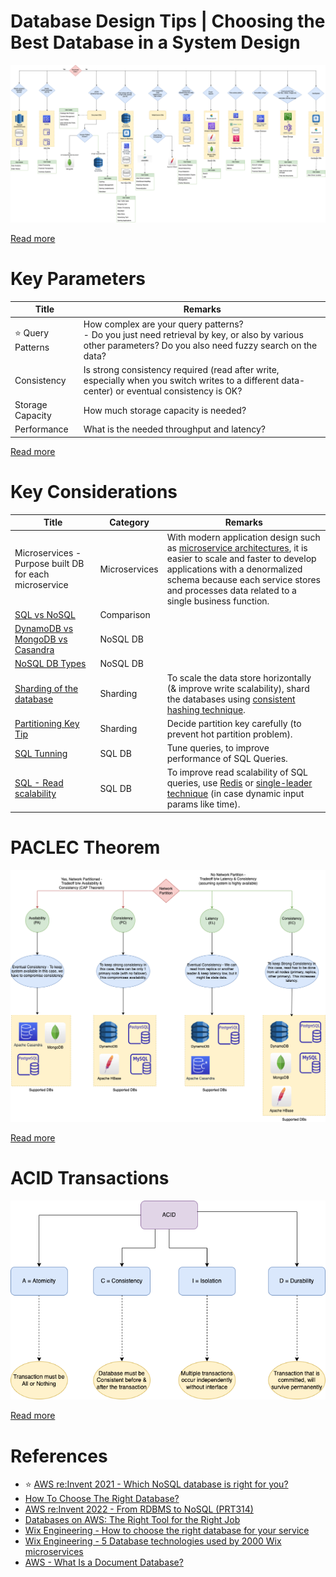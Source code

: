 # Database Design Tips | Choosing the Best Database in a System Design

![](DatabaseDesign.png)

[Read more](https://www.youtube.com/watch?v=cODCpXtPHbQ)

# Key Parameters

| Title                  | Remarks                                                                                                                                                        |
|------------------------|----------------------------------------------------------------------------------------------------------------------------------------------------------------|
| :star: Query Patterns  | How complex are your query patterns? <br/>- Do you just need retrieval by key, or also by various other parameters? Do you also need fuzzy search on the data? |
| Consistency            | Is strong consistency required (read after write, especially when you switch writes to a different data-center) or eventual consistency is OK?                 |
| Storage Capacity       | How much storage capacity is needed?                                                                                                                           |
| Performance            | What is the needed throughput and latency?                                                                                                                     |

[Read more](https://medium.com/wix-engineering/how-to-choose-the-right-database-for-your-service-97b1670c5632)

# Key Considerations

| Title                                                                             | Category      | Remarks                                                                                                                                                                                                                                                                         |
|-----------------------------------------------------------------------------------|---------------|---------------------------------------------------------------------------------------------------------------------------------------------------------------------------------------------------------------------------------------------------------------------------------|
| Microservices - Purpose built DB for each microservice                            | Microservices | With modern application design such as [microservice architectures](../4_MicroServicesSOA/Readme.md), it is easier to scale and faster to develop applications with a denormalized schema because each service stores and processes data related to a single business function. |
| [SQL vs NoSQL](SQLvsNoSQL/Readme.md)                                              | Comparison    |                                                                                                                                                                                                                                                                                 |
| [DynamoDB vs MongoDB vs Casandra](NoSQL-Databases/DynamoDBVsMongoDBVsCasandra.md) | NoSQL DB      |                                                                                                                                                                                                                                                                                 |
| [NoSQL DB Types](NoSQL-Databases/Readme.md)                                       | NoSQL DB      |                                                                                                                                                                                                                                                                                 |
| [Sharding of the database](PartitioningSharding/Readme.md)                        | Sharding      | To scale the data store horizontally (& improve write scalability), shard the databases using [consistent hashing technique](PartitioningSharding/ConsistentHashing.md).                                                                                                        |
| [Partitioning Key Tip](PartitioningSharding/PartitionKeyTips.md)                  | Sharding      | Decide partition key carefully (to prevent hot partition problem).                                                                                                                                                                                                              |
| [SQL Tunning](SQL-Databases/SQLTuning.md)                                         | SQL DB        | Tune queries, to improve performance of SQL Queries.                                                                                                                                                                                                                            |
| [SQL - Read scalability](ScalabilityDB.md)                                        | SQL DB        | To improve read scalability of SQL queries, use [Redis](In-Memory-Databases/Redis) or [single-leader technique](Consistency&Replication/SingleLeaderReplication.md) (in case dynamic input params like time).                                                                   |

# PACLEC Theorem

![](CAP&PACELCTheorems/PACELC_Diagram.drawio.png)

[Read more](CAP&PACELCTheorems/Readme.md)

# ACID Transactions

![](ACIDTransactions/assets/ACID_Property_DBMS.drawio.png)

[Read more](ACIDTransactions/Readme.md)

# References
- :star: [AWS re:Invent 2021 - Which NoSQL database is right for you?](https://www.youtube.com/watch?v=ivBaro-8PhI)
- [How To Choose The Right Database?](https://www.youtube.com/watch?v=kkeFE6iRfMM)
- [AWS re:Invent 2022 - From RDBMS to NoSQL (PRT314)](https://www.youtube.com/watch?v=eEENrNKxCdw)
- [Databases on AWS: The Right Tool for the Right Job](https://www.youtube.com/watch?v=WE8N5BU5MeI&t=3710s)
- [Wix Engineering - How to choose the right database for your service](https://medium.com/wix-engineering/how-to-choose-the-right-database-for-your-service-97b1670c5632)
- [Wix Engineering - 5 Database technologies used by 2000 Wix microservices](https://medium.com/wix-engineering/5-database-technologies-used-by-2000-wix-microservices-e4769638b8c3)
- [AWS - What Is a Document Database?](https://aws.amazon.com/nosql/document/)